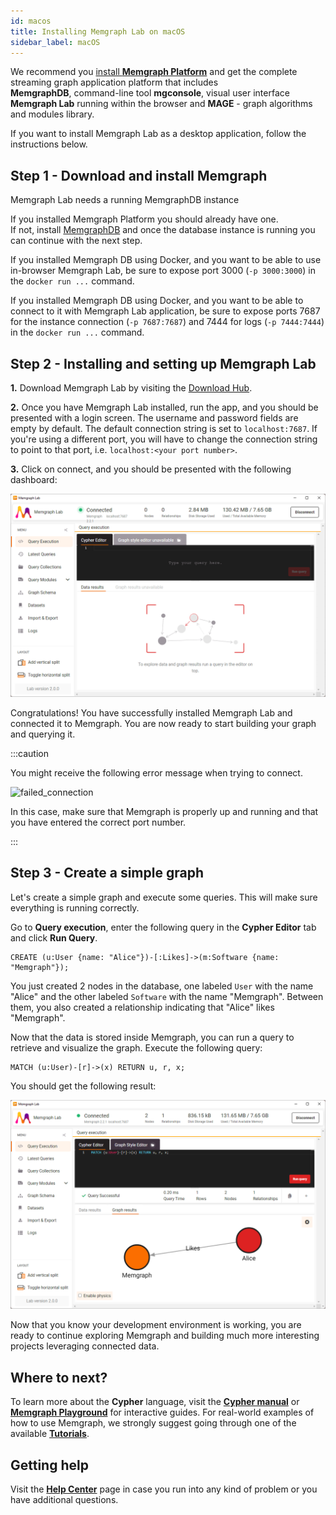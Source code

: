 ```yaml
---
id: macos
title: Installing Memgraph Lab on macOS
sidebar_label: macOS
---
```


We recommend you [install **Memgraph Platform**](/memgraph/installation) and get
the complete streaming graph application platform that includes <br/> **MemgraphDB**,
command-line tool **mgconsole**, visual user interface **Memgraph Lab** running
within the browser and **MAGE** - graph algorithms and modules library.

If you want to install Memgraph Lab as a desktop application, follow the
instructions below.

## Step 1 - Download and install Memgraph

Memgraph Lab needs a running MemgraphDB instance

If you installed Memgraph Platform you should already have one. <br/>If not,
install [MemgraphDB](/memgraph/installation) and once the database instance is
running  you can continue with the next step.

If you installed Memgraph DB using Docker, and you want to be able to use in-browser Memgraph Lab, be sure to expose port 3000 (`-p 3000:3000`) in the `docker run ...` command. 

If you installed Memgraph DB using Docker, and you want to be able to connect to it with Memgraph Lab application, be sure to expose ports 7687 for the instance connection (`-p 7687:7687`) and 7444 for logs (`-p 7444:7444`) in the `docker run ...` command.

## Step 2 - Installing and setting up Memgraph Lab

**1.** Download Memgraph Lab by visiting the [Download
Hub](https://memgraph.com/download/#memgraph-lab).

**2.** Once you have Memgraph Lab installed, run the app, and you should be
presented with a login screen. The username and password fields are empty by
default. The default connection string is set to `localhost:7687`. If you're
using a different port, you will have to change the connection string to point
to that port, i.e. `localhost:<your port number>`.

**3.** Click on connect, and you should be presented with the following
dashboard:

![lab-dashboard](../data/installation/lab-dashboard.png)

Congratulations! You have successfully installed Memgraph Lab and connected it
to Memgraph. You are now ready to start building your graph and querying it.

:::caution

You might receive the following error message when trying to connect.

![failed_connection](../data/failed_connection.png)

In this case, make sure that Memgraph is properly up and running and that you
have entered the correct port number.

:::

## Step 3 - Create a simple graph

Let's create a simple graph and execute some queries. This will make sure
everything is running correctly.

Go to **Query execution**, enter the following query in the **Cypher Editor** tab and click **Run Query**.

```cypher
CREATE (u:User {name: "Alice"})-[:Likes]->(m:Software {name: "Memgraph"});
```

You just created 2 nodes in the database, one labeled `User` with the name
"Alice" and the other labeled `Software` with the name "Memgraph". Between them,
you also created a relationship indicating that "Alice" likes "Memgraph".

Now that the data is stored inside Memgraph, you can run a query to retrieve and
visualize the graph. Execute the following query:

```cypher
MATCH (u:User)-[r]->(x) RETURN u, r, x;
```

You should get the following result:

![graph_result](../data/installation/lab-graph.png)

Now that you know your development environment is working, you are ready to
continue exploring Memgraph and building much more interesting projects
leveraging connected data.

## Where to next?

To learn more about the **Cypher** language, visit the **[Cypher
manual](/cypher-manual)** or **[Memgraph
Playground](https://playground.memgraph.com/)** for interactive guides. For
real-world examples of how to use Memgraph, we strongly suggest going through
one of the available **[Tutorials](/memgraph/tutorials)**.

## Getting help

Visit the **[Help Center](/help-center)** page in case you run into any kind of
problem or you have additional questions.
